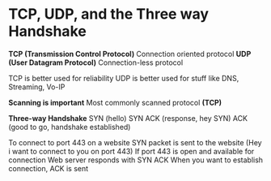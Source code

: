 # TCP, UDP, and the Three way Handshake

**TCP (Transmission Control Protocol)** Connection oriented protocol **UDP (User Datagram Protocol)** Connection-less protocol

TCP is better used for reliability UDP is better used for stuff like DNS, Streaming, Vo-IP

**Scanning is important** Most commonly scanned protocol **(TCP)**

**Three-way Handshake** SYN (hello) SYN ACK (response, hey SYN) ACK (good to go, handshake established)

To connect to port 443 on a website SYN packet is sent to the website (Hey i want to connect to you on port 443) If port 443 is open and available for connection Web server responds with SYN ACK When you want to establish connection, ACK is sent&#x20;
